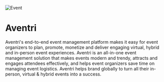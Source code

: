 ![Event](https://user-images.githubusercontent.com/102575349/178128396-ebc2a199-cc77-4a2f-984d-9ff880a0fb92.jpg)
# Aventri
Aventri's end-to-end event management platform makes it easy for event organizers to plan,  promote, monetize and deliver engaging virtual, hybrid and in-person event experiences. Aventri is an all-in-one event management solution that makes events modern and trendy, attracts  and engages attendees effectively, and helps event organizers save time on managing event logistics. Aventri helps brand globally to turn all their in-person, virtual &amp; hybrid events into a success. 
